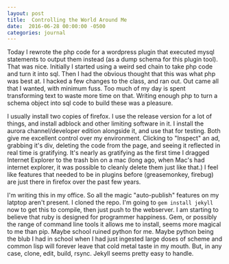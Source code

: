 ```yaml
---
layout: post
title:  Controlling the World Around Me
date:  2016-06-28 00:00:00 -0500
categories: journal
---
```


Today I rewrote the php code for a wordpress plugin that executed mysql statements to output them instead (as a dump schema for this plugin tool). That was nice. Initially I started using a weird sed chain to take php code and turn it into sql. Then I had the obvious thought that this was what php was best at. I hacked a few changes to the class, and ran out. Out came all that I wanted, with minimum fuss. Too much of my day is spent transforming text to waste more time on that. Writing enough php to turn a schema object into sql code to build these was a pleasure.

I usually install two copies of firefox. I use the release version for a lot of things, and install adblock and other limiting software in it. I install the aurora channel/developer edition alongside it, and use that for testing. Both give me excellent control over my environment. Clicking to "Inspect" an ad, grabbing it's div, deleting the code from the page, and seeing it reflected in real time is gratifying. It's nearly as gratifying as the first time I dragged Internet Explorer to the trash bin on a mac (long ago, when Mac's had internet explorer, it was possible to cleanly delete them just like that.) I feel like features that needed to be in plugins before (greasemonkey, firebug) are just there in firefox over the past few years.

I'm writing this in my office. So all the magic "auto-publish" features on my latptop aren't present. I cloned the repo. I'm going to ```gem install jekyll``` now to get this to compile, then just push to the webserver. I am starting to believe that ruby is designed for programmer happiness. Gem, or possibly the range of command line tools it allows me to install, seems more magical to me than pip. Maybe school ruined python for me. Maybe python being the blub I had in school when I had just ingested large doses of scheme and common lisp will forever leave that cold metal taste in my mouth. But, in any case, clone, edit, build, rsync. Jekyll seems pretty easy to handle.

